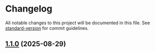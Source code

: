 # Changelog

All notable changes to this project will be documented in this file. See [standard-version](https://github.com/conventional-changelog/standard-version) for commit guidelines.

## [1.1.0](https://github.com/bigboidanwithacan/Trivia-Buddy/compare/v1.0.1...v1.1.0) (2025-08-29)
